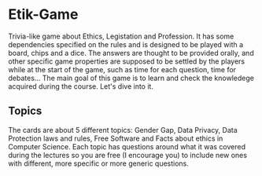 # Etik-Game
Trivia-like game about Ethics, Legistation and Profession. It has some dependencies specified on the rules and is designed to be played with a board, chips and a dice. The answers are thought to be provided orally, and other
specific game properties are supposed to be settled by the players while at the start of the game, such as time for each question, time for debates...
The main goal of this game is to learn and check the knowledege acquired during the course. Let's dive into it.

## Topics
The cards are about 5 different topics: Gender Gap, Data Privacy, Data Protection laws and rules, Free Software and Facts about ethics in Computer Science. Each topic has questions around what 
it was covered during the lectures so you are free (I encourage you) to include new ones with different, more specific or more generic questions.


